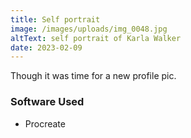 ```yaml
---
title: Self portrait
image: /images/uploads/img_0048.jpg
altText: self portrait of Karla Walker
date: 2023-02-09
---
```

T﻿hough it was time for a new profile pic.

### Software Used
- Procreate
